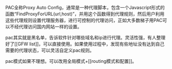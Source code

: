 PAC全称Proxy Auto Config，通常是一种代理脚本，包含一个Javascript形式的函数“FindProxyForURL(url,host)”，并用这个函数得到代理规则，然后用户利用这些代理规则设置代理服务器，进行可控制的代理访问，正如大多数梯子用PAC可以不经代理访问国内网站一样的设置。

pac其实就是黑名单，告诉软件针对哪些域名和ip进行代理。灵活性强，有人整理好了[[GFW list]]，可以直接使用。如果使用过程中，发现有些地址没有达到自己需要的代理状态，可以灵活自定义pac规则。

pac模式如果不理想。可以改用全局模式+[[routing模式和配置]]。